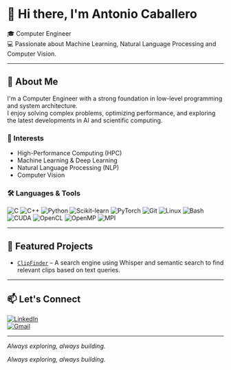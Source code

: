# 👋 Hi there, I'm Antonio Caballero

🎓 Computer Engineer  
💻 Passionate about Machine Learning, Natural Language Processing and Computer Vision.

---

## 🚀 About Me

I'm a Computer Engineer with a strong foundation in low-level programming and system architecture.  
I enjoy solving complex problems, optimizing performance, and exploring the latest developments in AI and scientific computing.

### 🧠 Interests
- High-Performance Computing (HPC)
- Machine Learning & Deep Learning
- Natural Language Processing (NLP)
- Computer Vision

### 🛠️ Languages & Tools

![C](https://img.shields.io/badge/C-00599C?style=flat&logo=c&logoColor=white)
![C++](https://img.shields.io/badge/C++-00599C?style=flat&logo=c%2B%2B&logoColor=white)
![Python](https://img.shields.io/badge/Python-3776AB?style=flat&logo=python&logoColor=white)
![Scikit-learn](https://img.shields.io/badge/Scikit--learn-F7931E?style=flat&logo=scikitlearn&logoColor=white)
![PyTorch](https://img.shields.io/badge/PyTorch-EE4C2C?style=flat&logo=pytorch&logoColor=white)
![Git](https://img.shields.io/badge/Git-F05032?style=flat&logo=git&logoColor=white)
![Linux](https://img.shields.io/badge/Linux-FCC624?style=flat&logo=linux&logoColor=black)
![Bash](https://img.shields.io/badge/Bash-121011?style=flat&logo=gnubash&logoColor=white)
![CUDA](https://img.shields.io/badge/CUDA-76B900?style=flat&logo=nvidia&logoColor=white)
![OpenCL](https://img.shields.io/badge/OpenCL-1C1C1C?style=flat&logo=opencl&logoColor=white)
![OpenMP](https://img.shields.io/badge/OpenMP-CC9900?style=flat&logo=OpenMP&logoColor=black)
![MPI](https://img.shields.io/badge/MPI-000000?style=flat)

---

## 📂 Featured Projects

- [`ClipFinder`](https://github.com/antonio-caballero-dev/ClipFinder) – A search engine using Whisper and semantic search to find relevant clips based on text queries.

---

## 📫 Let's Connect

[![LinkedIn](https://img.shields.io/badge/LinkedIn-ACaballeroCarrasco-blue?style=flat&logo=linkedin&logoColor=white)](https://linkedin.com/in/acaballerocarrasco)  
[![Gmail](https://img.shields.io/badge/Gmail-antoniocaballeroc@gmail.com-D14836?style=flat&logo=gmail&logoColor=white)](mailto:antoniocaballeroc@gmail.com)

---

*Always exploring, always building.*


*Always exploring, always building.*

<!--
**antonio-caballero-dev/antonio-caballero-dev** is a ✨ _special_ ✨ repository because its `README.md` (this file) appears on your GitHub profile.

Here are some ideas to get you started:

- 🔭 I’m currently working on ...
- 🌱 I’m currently learning ...
- 👯 I’m looking to collaborate on ...
- 🤔 I’m looking for help with ...
- 💬 Ask me about ...
- 📫 How to reach me: ...
- 😄 Pronouns: ...
- ⚡ Fun fact: ...
-->

